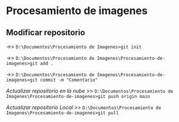 # Procesamiento de imagenes

## Modificar repositorio 

->> `D:\Documentos\Procesamiento de Imagenes>git init`

->> `D:\Documentos\Procesamiento de Imagenes\Procesamiento-de-imagenes>git add .`

->> `D:\Documentos\Procesamiento de Imagenes\Procesamiento-de-imagenes>git commit -m "Comentario"`

*Actualizar repositorio en la nube* >> `D:\Documentos\Procesamiento de Imagenes\Procesamiento-de-imagenes>git push origin main`

*Actualizar repositorio Local* >> `D:\Documentos\Procesamiento de Imagenes\Procesamiento-de-imagenes>git pull`
